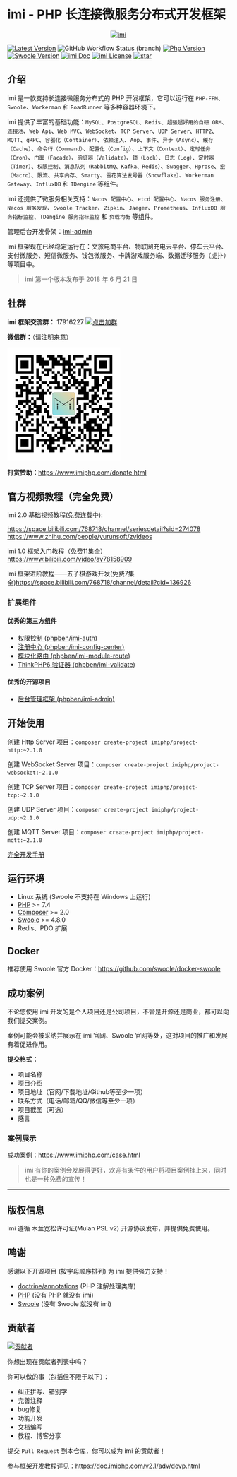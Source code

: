 # imi - PHP 长连接微服务分布式开发框架

<p align="center">
    <a href="https://www.imiphp.com" target="_blank">
        <img src="https://cdn.jsdelivr.net/gh/imiphp/imi@2.1/res/logo.png" alt="imi" />
    </a>
</p>

[![Latest Version](https://img.shields.io/packagist/v/imiphp/imi.svg)](https://packagist.org/packages/imiphp/imi)
![GitHub Workflow Status (branch)](https://img.shields.io/github/actions/workflow/status/imiphp/imi/test.yml?branch=2.1)
[![Php Version](https://img.shields.io/badge/php-%3E=7.4-brightgreen.svg)](https://secure.php.net/)
[![Swoole Version](https://img.shields.io/badge/swoole-%3E=4.8.0-brightgreen.svg)](https://github.com/swoole/swoole-src)
[![imi Doc](https://img.shields.io/badge/docs-passing-green.svg)](https://doc.imiphp.com/v2.1/)
[![imi License](https://img.shields.io/badge/license-MulanPSL%202.0-brightgreen.svg)](https://github.com/imiphp/imi/blob/master/LICENSE)
[![star](https://gitee.com/yurunsoft/IMI/badge/star.svg?theme=gvp)](https://gitee.com/yurunsoft/IMI/stargazers)

## 介绍

imi 是一款支持长连接微服务分布式的 PHP 开发框架，它可以运行在 `PHP-FPM`、`Swoole`、`Workerman` 和 `RoadRunner` 等多种容器环境下。

imi 提供了丰富的基础功能：`MySQL`、`PostgreSQL`、`Redis`、`超强超好用的自研 ORM`、`连接池`、`Web Api`、`Web MVC`、`WebSocket`、`TCP Server`、`UDP Server`、`HTTP2`、`MQTT`、`gRPC`、`容器化（Container）`、`依赖注入`、`Aop`、`事件`、`异步（Async）`、`缓存（Cache）`、`命令行（Command）`、`配置化（Config）`、`上下文（Context）`、`定时任务（Cron）`、`门面（Facade）`、`验证器（Validate）`、`锁（Lock）`、`日志（Log）`、`定时器（Timer）`、`权限控制`、`消息队列（RabbitMQ、Kafka、Redis）`、`Swagger`、`Hprose`、`宏（Macro）`、`限流`、`共享内存`、`Smarty`、`雪花算法发号器（Snowflake）`、`Workerman Gateway`、`InfluxDB` 和 `TDengine` 等组件。

imi 还提供了微服务相关支持：`Nacos 配置中心`、`etcd 配置中心`、`Nacos 服务注册`、`Nacos 服务发现`、`Swoole Tracker`、`Zipkin`、`Jaeger`、`Prometheus`、`InfluxDB 服务指标监控`、`TDengine 服务指标监控` 和 `负载均衡` 等组件。

管理后台开发骨架：[imi-admin](https://gitee.com/phpben/imi-admin)

imi 框架现在已经稳定运行在：文旅电商平台、物联网充电云平台、停车云平台、支付微服务、短信微服务、钱包微服务、卡牌游戏服务端、数据迁移服务（虎扑）等项目中。

> imi 第一个版本发布于 2018 年 6 月 21 日

## 社群

**imi 框架交流群：** 17916227 [![点击加群](https://pub.idqqimg.com/wpa/images/group.png "点击加群")](https://jq.qq.com/?_wv=1027&k=5wXf4Zq)

**微信群：**（请注明来意）

<img src="res/wechat.png" alt="imi" width="256px" />

**打赏赞助：**<https://www.imiphp.com/donate.html>

## 官方视频教程（完全免费）

imi 2.0 基础视频教程(免费连载中):

<https://space.bilibili.com/768718/channel/seriesdetail?sid=274078>
<https://www.zhihu.com/people/yurunsoft/zvideos>

imi 1.0 框架入门教程（免费11集全）<https://www.bilibili.com/video/av78158909>

imi 框架进阶教程——五子棋游戏开发(免费7集全)<https://space.bilibili.com/768718/channel/detail?cid=136926>

### 扩展组件

#### 优秀的第三方组件

* [权限控制 (phpben/imi-auth)](https://gitee.com/phpben/imi-auth)
* [注册中心 (phpben/imi-config-center)](https://gitee.com/phpben/imi-config-center)
* [模块化路由 (phpben/imi-module-route)](https://gitee.com/phpben/imi-module-route)
* [ThinkPHP6 验证器 (phpben/imi-validate)](https://gitee.com/phpben/imi-validate)

#### 优秀的开源项目

* [后台管理框架 (phpben/imi-admin)](https://gitee.com/phpben/imi-admin)

## 开始使用

创建 Http Server 项目：`composer create-project imiphp/project-http:~2.1.0`

创建 WebSocket Server 项目：`composer create-project imiphp/project-websocket:~2.1.0`

创建 TCP Server 项目：`composer create-project imiphp/project-tcp:~2.1.0`

创建 UDP Server 项目：`composer create-project imiphp/project-udp:~2.1.0`

创建 MQTT Server 项目：`composer create-project imiphp/project-mqtt:~2.1.0`

[完全开发手册](https://doc.imiphp.com/v2.1/)

## 运行环境

* Linux 系统 (Swoole 不支持在 Windows 上运行)
* [PHP](https://php.net/) >= 7.4
* [Composer](https://getcomposer.org/) >= 2.0
* [Swoole](https://www.swoole.com/) >= 4.8.0
* Redis、PDO 扩展

## Docker

推荐使用 Swoole 官方 Docker：<https://github.com/swoole/docker-swoole>

## 成功案例

不论您使用 imi 开发的是个人项目还是公司项目，不管是开源还是商业，都可以向我们提交案例。

案例可能会被采纳并展示在 imi 官网、Swoole 官网等处，这对项目的推广和发展有着促进作用。

**提交格式：**

* 项目名称
* 项目介绍
* 项目地址（官网/下载地址/Github等至少一项）
* 联系方式（电话/邮箱/QQ/微信等至少一项）
* 项目截图（可选）
* 感言

### 案例展示

成功案例：<https://www.imiphp.com/case.html>

> imi 有你的案例会发展得更好，欢迎有条件的用户将项目案例挂上来，同时也是一种免费的宣传！

---

## 版权信息

imi 遵循 木兰宽松许可证(Mulan PSL v2) 开源协议发布，并提供免费使用。

## 鸣谢

感谢以下开源项目 (按字母顺序排列) 为 imi 提供强力支持！

* [doctrine/annotations](https://github.com/doctrine/annotations) (PHP 注解处理类库)
* [PHP](https://php.net/) (没有 PHP 就没有 imi)
* [Swoole](https://www.swoole.com/) (没有 Swoole 就没有 imi)

## 贡献者

[![贡献者](https://opencollective.com/IMI/contributors.svg?width=890&button=false)](https://github.com/imiphp/imi/graphs/contributors)

你想出现在贡献者列表中吗？

你可以做的事（包括但不限于以下）：

* 纠正拼写、错别字
* 完善注释
* bug修复
* 功能开发
* 文档编写
* 教程、博客分享

提交 `Pull Request` 到本仓库，你可以成为 imi 的贡献者！

参与框架开发教程详见：<https://doc.imiphp.com/v2.1/adv/devp.html>
